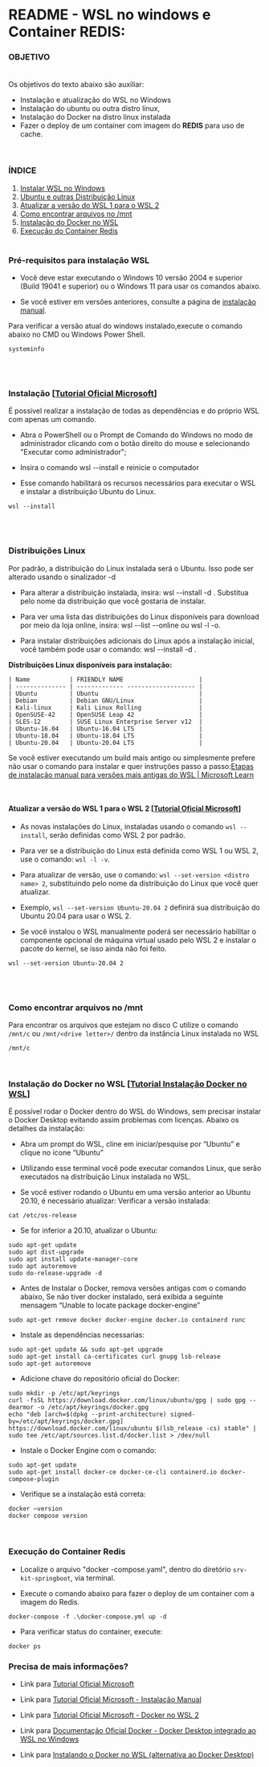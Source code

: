 # README - WSL no windows e Container REDIS:

### OBJETIVO<br /><br />

Os objetivos do texto abaixo são auxiliar:

- Instalação e atualização do WSL no Windows
- Instalação do ubuntu ou outra distro linux,
- Instalação do Docker na distro linux instalada
- Fazer o deploy de um container com imagem do **REDIS** para uso de cache.

<br />

### ÍNDICE

1. [ Instalar WSL no Windows ](#Instalação)
2. [ Ubuntu e outras Distribuição Linux ](#Distribuições)
3. [ Atualizar a versão do WSL 1 para o WSL 2 ](#Atualizar)
4. [ Como encontrar arquivos no /mnt ](#Mnt)
5. [ Instalação do Docker no WSL ](#Docker)
6. [ Execução do Container Redis ](#Redis)
   <br /><br />

<a name="instalarwslnowindows"></a>

### Pré-requisitos para instalação WSL

- Você deve estar executando o Windows 10 versão 2004 e superior (Build 19041 e superior) ou o Windows 11 para usar os
  comandos abaixo.

- Se você estiver em versões anteriores, consulte a página
  de [instalação manual](https://learn.microsoft.com/pt-br/windows/wsl/install-manual).

Para verificar a versão atual do windows instalado,execute o comando abaixo no CMD ou Windows Power Shell.

```
systeminfo
```

<br /><br />

<a name="instalação"></a>

### Instalação [[Tutorial Oficial Microsoft](https://learn.microsoft.com/pt-br/windows/wsl/install)]

É possível realizar a instalação de todas as dependências e do próprio WSL com apenas um comando.

- Abra o PowerShell ou o Prompt de Comando do Windows no modo de administrador clicando com o botão direito do mouse e
  selecionando "Executar como administrador";

- Insira o comando wsl --install e reinicie o computador
- Esse comando habilitará os recursos necessários para executar o WSL e instalar a distribuição Ubuntu do Linux.

```
wsl --install
```

<br /><br />

<a name="testes"></a>

### Distribuições Linux

Por padrão, a distribuição do Linux instalada será o Ubuntu. Isso pode ser alterado usando o sinalizador -d

- Para alterar a distribuição instalada, insira: wsl --install -d <Distribution Name>. Substitua <Distribution Name>
  pelo nome da distribuição que você gostaria de instalar.

- Para ver uma lista das distribuições do Linux disponíveis para download por meio da loja online, insira: wsl --list
  --online ou wsl -l -o.

- Para instalar distribuições adicionais do Linux após a instalação inicial, você também pode usar o comando: wsl
  --install -d <Distribution Name>.

**Distribuições Linux disponíveis para instalação:**

```
| Name           | FRIENDLY NAME                     |
| -------------- | ------------- ------------------- |
| Ubuntu         | Ubuntu                            |
| Debian         | Debian GNU/Linux                  |
| Kali-linux     | Kali Linux Rolling                |
| OpenSUSE-42    | OpenSUSE Leap 42                  |
| SLES-12        | SUSE Linux Enterprise Server v12  |
| Ubuntu-16.04   | Ubuntu-16.04 LTS                  |
| Ubuntu-18.04   | Ubuntu-18.04 LTS                  |
| Ubuntu-20.04   | Ubuntu-20.04 LTS                  |
```

Se você estiver executando um build mais antigo ou simplesmente prefere não usar o comando para
instalar e quer instruções passo a
passo:[Etapas de instalação manual para versões mais antigas do WSL | Microsoft Learn](https://learn.microsoft.com/pt-br/windows/wsl/install-manual)


<br />

#### Atualizar a versão do WSL 1 para o WSL 2 [[Tutorial Oficial Microsoft](https://learn.microsoft.com/pt-br/windows/wsl/install)]

- As novas instalações do Linux, instaladas usando o comando `wsl --install`, serão definidas como WSL 2 por padrão.

- Para ver se a distribuição do Linux está definida como WSL 1 ou WSL 2, use o comando: `wsl -l -v`.

- Para atualizar de versão, use o comando: `wsl --set-version <distro name> 2`, substituindo <distro name> pelo nome da
  distribuição do Linux que você quer atualizar.

- Exemplo, `wsl --set-version Ubuntu-20.04 2` definirá sua distribuição do Ubuntu 20.04 para usar o WSL 2.

- Se você instalou o WSL manualmente poderá ser necessário habilitar o componente opcional de máquina virtual usado pelo
  WSL 2 e instalar o pacote do kernel, se isso ainda não foi feito.

```
wsl --set-version Ubuntu-20.04 2
```

<br /><br />

<a name="comoencontrararquivosnomnt"></a>

### Como encontrar arquivos no /mnt

Para encontrar os arquivos que estejam no disco C utilize o comando `/mnt/c` ou `/mnt/<drive letter>/` dentro da
instância Linux instalada no WSL

```
/mnt/c
```

<br />


<a name="instalaçãododockernowsl"></a>

### Instalação do Docker no WSL [[Tutorial Instalação Docker no WSL](https://educoutinho.com.br/windows/instalando-docker-no-wsl/)]

É possível rodar o Docker dentro do WSL do Windows, sem precisar instalar o Docker Desktop evitando assim problemas com
licenças. Abaixo os detalhes da instalação:

- Abra um prompt do WSL, cline em iniciar/pesquise por “Ubuntu” e clique no ícone “Ubuntu”

- Utilizando esse terminal você pode executar comandos Linux, que serão executados na distribuição Linux instalada no
  WSL.

- Se você estiver rodando o Ubuntu em uma versão anterior ao Ubuntu 20.10, é necessário atualizar:
  Verificar a versão instalada:

```
cat /etc/os-release
```

- Se for inferior a 20.10, atualizar o Ubuntu:

```
sudo apt-get update
sudo apt dist-upgrade
sudo apt install update-manager-core
sudo apt autoremove
sudo do-release-upgrade -d
```

- Antes de Instalar o Docker, remova versões antigas com o comando abaixo, Se não tiver docker instalado, será exibida a
  seguinte mensagem “Unable to locate package docker-engine”

```
sudo apt-get remove docker docker-engine docker.io containerd runc
```

- Instale as dependências necessarias:

```
sudo apt-get update && sudo apt-get upgrade
sudo apt-get install ca-certificates curl gnupg lsb-release
sudo apt-get autoremove
```

- Adicione chave do repositório oficial do Docker:

```
sudo mkdir -p /etc/apt/keyrings
curl -fsSL https://download.docker.com/linux/ubuntu/gpg | sudo gpg --dearmor -o /etc/apt/keyrings/docker.gpg
echo "deb [arch=$(dpkg --print-architecture) signed-by=/etc/apt/keyrings/docker.gpg] https://download.docker.com/linux/ubuntu $(lsb_release -cs) stable" | sudo tee /etc/apt/sources.list.d/docker.list > /dev/null
```

- Instale o Docker Engine com o comando:

```
sudo apt-get update
sudo apt-get install docker-ce docker-ce-cli containerd.io docker-compose-plugin
```

- Verifique se a instalação está correta:

```
docker –version
docker compose version
```

<br />

<a name="execuçãodocontainerredis"></a>

### Execução do Container Redis

- Localize o arquivo "docker -compose.yaml", dentro do diretório `srv-kit-springboot`, via terminal.


- Execute o comando abaixo para fazer o deploy de um container com a imagem do Redis.

```
docker-compose -f .\docker-compose.yml up -d 
```

- Para verificar status do container, execute:

```
docker ps
```

### Precisa de mais informações?

- Link
  para [Tutorial Oficial Microsoft](https://learn.microsoft.com/pt-br/windows/wsl/install)

- Link
  para [Tutorial Oficial Microsoft - Instalação Manual](https://learn.microsoft.com/pt-br/windows/wsl/install-manual)

- Link
  para [Tutorial Oficial Microsoft - Docker no WSL 2](https://learn.microsoft.com/pt-br/windows/wsl/tutorials/wsl-containers)

- Link
  para [Documentação Oficial Docker - Docker Desktop integrado ao WSL no Windows](https://docs.docker.com/desktop/windows/wsl/)

- Link
  para [Instalando o Docker no WSL (alternativa ao Docker Desktop)](https://educoutinho.com.br/windows/instalando-docker-no-wsl/)

